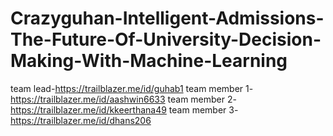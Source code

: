 # Crazyguhan-Intelligent-Admissions-The-Future-Of-University-Decision-Making-With-Machine-Learning

team lead-https://trailblazer.me/id/guhab1
team member 1-https://trailblazer.me/id/aashwin6633
team member 2-https://trailblazer.me/id/kkeerthana49
team member 3-https://trailblazer.me/id/dhans206
